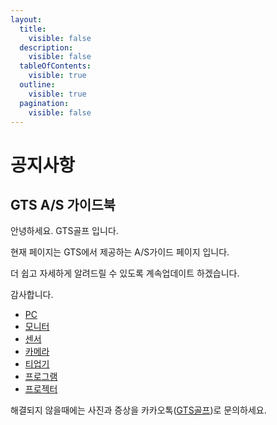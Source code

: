 ```yaml
---
layout:
  title:
    visible: false
  description:
    visible: false
  tableOfContents:
    visible: true
  outline:
    visible: true
  pagination:
    visible: false
---
```


# 공지사항

## GTS A/S 가이드북



안녕하세요. GTS골프 입니다.

현재 페이지는 GTS에서 제공하는 A/S가이드 페이지 입니다.

더 쉽고 자세하게 알려드릴 수 있도록 계속업데이트 하겠습니다.

감사합니다.



* [PC](gts-guide/pc/)
* [모니터](gts-guide/monitor/)
* [센서](gts-guide/sensor/)
* [카메라](gts-guide/camera/)
* [티업기](gts-guide/tee-up/)
* [프로그램](gts-guide/program/)
* [프로젝터](gts-guide/projector/)



해결되지 않을때에는 사진과 증상을 카카오톡([GTS골프](https://pf.kakao.com/\_GVbRu))로 문의하세요.
